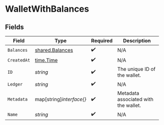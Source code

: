 # WalletWithBalances


## Fields

| Field                                                     | Type                                                      | Required                                                  | Description                                               |
| --------------------------------------------------------- | --------------------------------------------------------- | --------------------------------------------------------- | --------------------------------------------------------- |
| `Balances`                                                | [shared.Balances](../../../pkg/models/shared/balances.md) | :heavy_check_mark:                                        | N/A                                                       |
| `CreatedAt`                                               | [time.Time](https://pkg.go.dev/time#Time)                 | :heavy_check_mark:                                        | N/A                                                       |
| `ID`                                                      | *string*                                                  | :heavy_check_mark:                                        | The unique ID of the wallet.                              |
| `Ledger`                                                  | *string*                                                  | :heavy_check_mark:                                        | N/A                                                       |
| `Metadata`                                                | map[string]*interface{}*                                  | :heavy_check_mark:                                        | Metadata associated with the wallet.                      |
| `Name`                                                    | *string*                                                  | :heavy_check_mark:                                        | N/A                                                       |